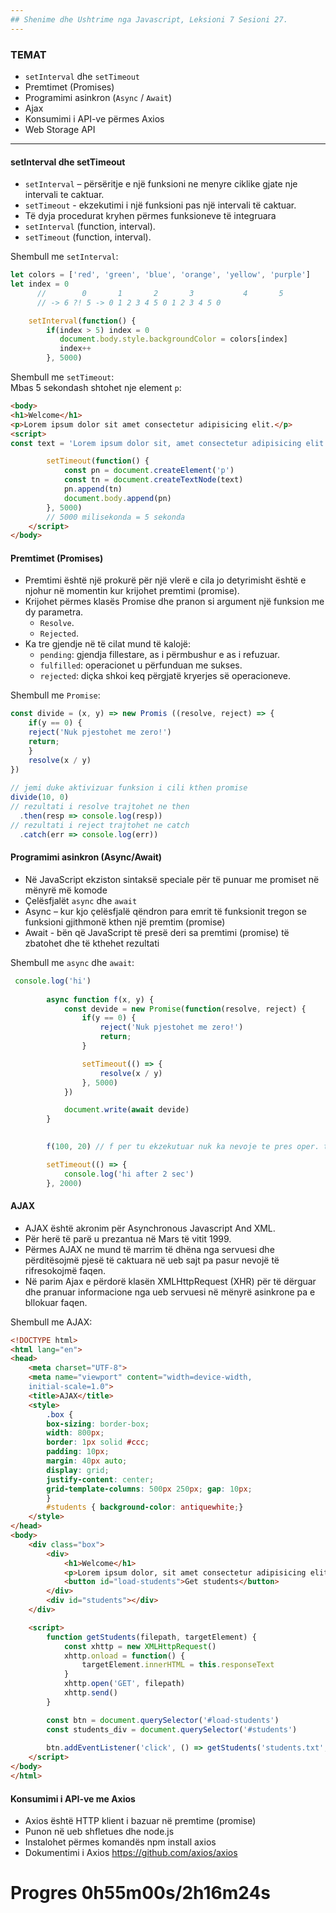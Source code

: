 ```yaml
---
## Shenime dhe Ushtrime nga Javascript, Leksioni 7 Sesioni 27.
---
```

### TEMAT
- `setInterval` dhe `setTimeout`
- Premtimet (Promises)
- Programimi asinkron (`Async` / `Await`)
- Ajax
- Konsumimi i API-ve përmes Axios
- Web Storage API
---
#### setInterval dhe setTimeout
- `setInterval` – përsëritje e një funksioni ne menyre ciklike gjate nje intervali te caktuar.
- `setTimeout` - ekzekutimi i një funksioni pas një intervali të
caktuar.
- Të dyja procedurat kryhen përmes funksioneve të integruara
- `setInterval` (function, interval).
- `setTimeout` (function, interval).

Shembull me `setInterval`:
```js
let colors = ['red', 'green', 'blue', 'orange', 'yellow', 'purple']
let index = 0
      //        0       1       2       3           4       5
      // -> 6 ?! 5 -> 0 1 2 3 4 5 0 1 2 3 4 5 0

    setInterval(function() {
        if(index > 5) index = 0
           document.body.style.backgroundColor = colors[index]
           index++
        }, 5000)
```
Shembull me `setTimeout`:  
Mbas 5 sekondash shtohet nje element `p`:
```html
<body>
<h1>Welcome</h1>
<p>Lorem ipsum dolor sit amet consectetur adipisicing elit.</p>
<script>
const text = 'Lorem ipsum dolor sit, amet consectetur adipisicing elit.'

        setTimeout(function() {
            const pn = document.createElement('p')
            const tn = document.createTextNode(text)
            pn.append(tn) 
            document.body.append(pn)
        }, 5000)
        // 5000 milisekonda = 5 sekonda
    </script>
</body>
```
#### Premtimet (Promises)
- Premtimi është një prokurë për një vlerë e cila jo detyrimisht është e njohur në momentin kur krijohet premtimi (promise).
- Krijohet përmes klasës Promise dhe pranon si argument një funksion
me dy parametra.
  - `Resolve`.
  - `Rejected`.
- Ka tre gjendje në të cilat mund të kalojë:
  - `pending`: gjendja fillestare, as i përmbushur e as i refuzuar. 
  - `fulfilled`: operacionet u përfunduan me sukses.
  - `rejected`: diçka shkoi keq përgjatë kryerjes së operacioneve.

Shembull me `Promise`:

```js
const divide = (x, y) => new Promis ((resolve, reject) => {
    if(y == 0) {
    reject('Nuk pjestohet me zero!')
    return;
    }
    resolve(x / y)
})
 
// jemi duke aktivizuar funksion i cili kthen promise
divide(10, 0)
// rezultati i resolve trajtohet ne then 
  .then(resp => console.log(resp))
// rezultati i reject trajtohet ne catch
  .catch(err => console.log(err))
```

#### Programimi asinkron (Async/Await)
- Në JavaScript ekziston sintaksë speciale për të punuar me promiset në
mënyrë më komode
- Çelësfjalët `async` dhe `await`
- Async – kur kjo çelësfjalë qëndron para emrit të funksionit tregon se
funksioni gjithmonë kthen një premtim (promise)
- Await - bën që JavaScript të presë deri sa premtimi (promise) të
zbatohet dhe të kthehet rezultati

Shembull me `async` dhe `await`:

```js
 console.log('hi')
        
        async function f(x, y) {
            const devide = new Promise(function(resolve, reject) {
                if(y == 0) {
                    reject('Nuk pjestohet me zero!')
                    return;
                }

                setTimeout(() => {
                    resolve(x / y)
                }, 5000)
            })

            document.write(await devide)
        }

        
        f(100, 20) // f per tu ekzekutuar nuk ka nevoje te pres oper. tjera

        setTimeout(() => {
            console.log('hi after 2 sec')
        }, 2000)
```

#### AJAX
- AJAX është akronim për Asynchronous Javascript And XML.
- Për herë të parë u prezantua në Mars të vitit 1999.
- Përmes AJAX ne mund të marrim të dhëna nga servuesi dhe përditësojmë pjesë të caktuara në ueb sajt pa pasur nevojë të rifresokojmë faqen.
- Në parim Ajax e përdorë klasën XMLHttpRequest (XHR) për të dërguar
dhe pranuar informacione nga ueb servuesi në mënyrë asinkrone pa e bllokuar faqen.


Shembull me AJAX:
```html
<!DOCTYPE html>
<html lang="en">
<head>
    <meta charset="UTF-8">
    <meta name="viewport" content="width=device-width, 
    initial-scale=1.0">
    <title>AJAX</title>
    <style>
        .box { 
        box-sizing: border-box; 
        width: 800px; 
        border: 1px solid #ccc; 
        padding: 10px; 
        margin: 40px auto; 
        display: grid; 
        justify-content: center; 
        grid-template-columns: 500px 250px; gap: 10px; 
        }
        #students { background-color: antiquewhite;}
    </style>
</head>
<body>
    <div class="box">
        <div>
            <h1>Welcome</h1>
            <p>Lorem ipsum dolor, sit amet consectetur adipisicing elit.</p>
            <button id="load-students">Get students</button>
        </div>
        <div id="students"></div>
    </div>

    <script>
        function getStudents(filepath, targetElement) {
            const xhttp = new XMLHttpRequest()
            xhttp.onload = function() {
                targetElement.innerHTML = this.responseText
            }
            xhttp.open('GET', filepath)
            xhttp.send()
        }

        const btn = document.querySelector('#load-students')
        const students_div = document.querySelector('#students')
        
        btn.addEventListener('click', () => getStudents('students.txt', students_div))
    </script>
</body>
</html>
```
#### Konsumimi i API-ve me Axios
- Axios është HTTP klient i bazuar në premtime (promise)
- Punon në ueb shfletues dhe node.js
- Instalohet përmes komandës npm install axios
- Dokumentimi i Axios https://github.com/axios/axios


# Progres 0h55m00s/2h16m24s